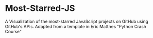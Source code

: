 # Most-Starred-JS
A Visualization of the most-starred JavaScript projects on GitHub using GitHub's APIs. Adapted from a template in Eric Matthes "Python Crash Course"
